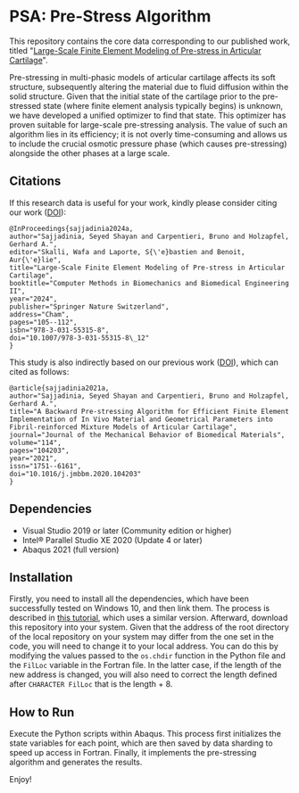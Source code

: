 # PSA: Pre-Stress Algorithm
This repository contains the core data corresponding to our published work, titled "[Large-Scale Finite Element Modeling of Pre-stress in Articular Cartilage](http://dx.doi.org/10.1007/978-3-031-55315-8_12)".

Pre-stressing in multi-phasic models of articular cartilage affects its soft structure, subsequently altering the material due to fluid diffusion within the solid structure. Given that the initial state of the cartilage prior to the pre-stressed state (where finite element analysis typically begins) is unknown, we have developed a unified optimizer to find that state. This optimizer has proven suitable for large-scale pre-stressing analysis. The value of such an algorithm lies in its efficiency; it is not overly time-consuming and allows us to include the crucial osmotic pressure phase (which causes pre-stressing) alongside the other phases at a large scale.

## Citations
If this research data is useful for your work, kindly please consider citing our work ([DOI](http://dx.doi.org/10.1007/978-3-031-55315-8_12)):

```
@InProceedings{sajjadinia2024a,
author="Sajjadinia, Seyed Shayan and Carpentieri, Bruno and Holzapfel, Gerhard A.",
editor="Skalli, Wafa and Laporte, S{\'e}bastien and Benoit, Aur{\'e}lie",
title="Large-Scale Finite Element Modeling of Pre-stress in Articular Cartilage",
booktitle="Computer Methods in Biomechanics and Biomedical Engineering II",
year="2024",
publisher="Springer Nature Switzerland",
address="Cham",
pages="105--112",
isbn="978-3-031-55315-8",
doi="10.1007/978-3-031-55315-8\_12"
}
```

This study is also indirectly based on our previous work ([DOI](https://doi.org/10.1016/j.jmbbm.2020.104203)), which can cited as follows:

```
@article{sajjadinia2021a,
author="Sajjadinia, Seyed Shayan and Carpentieri, Bruno and Holzapfel, Gerhard A.",
title="A Backward Pre-stressing Algorithm for Efficient Finite Element Implementation of In Vivo Material and Geometrical Parameters into Fibril-reinforced Mixture Models of Articular Cartilage",
journal="Journal of the Mechanical Behavior of Biomedical Materials",
volume="114",
pages="104203",
year="2021",
issn="1751--6161",
doi="10.1016/j.jmbbm.2020.104203"
}
```

## Dependencies
- Visual Studio 2019 or later (Community edition or higher)
- Intel® Parallel Studio XE 2020 (Update 4 or later)
- Abaqus 2021 (full version)

## Installation
Firstly, you need to install all the dependencies, which have been successfully tested on Windows 10, and then link them. The process is described in [this tutorial](http://dx.doi.org/10.13140/RG.2.2.33539.32800), which uses a similar version. Afterward, download this repository into your system. Given that the address of the root directory of the local repository on your system may differ from the one set in the code, you will need to change it to your local address. You can do this by modifying the values passed to the `os.chdir` function in the Python file and the `FilLoc` variable in the Fortran file. In the latter case, if the length of the new address is changed, you will also need to correct the length defined after `CHARACTER FilLoc` that is the length + 8.

## How to Run
Execute the Python scripts within Abaqus. This process first initializes the state variables for each point, which are then saved by data sharding to speed up access in Fortran. Finally, it implements the pre-stressing algorithm and generates the results.

Enjoy!
